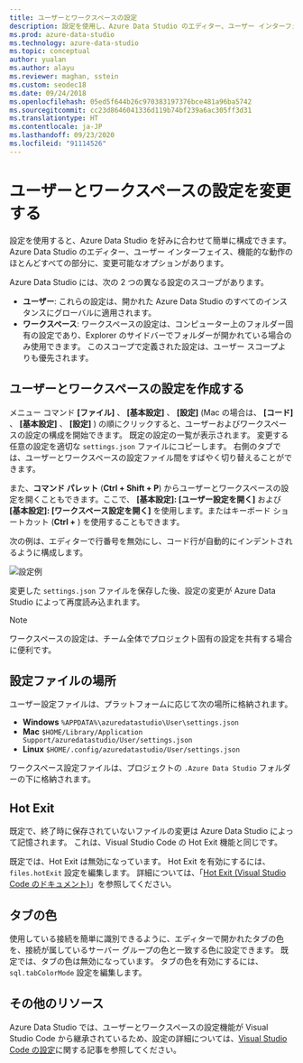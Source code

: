 ```yaml
---
title: ユーザーとワークスペースの設定
description: 設定を使用し、Azure Data Studio のエディター、ユーザー インターフェイス、機能動作を自分の好みに合わせてカスタマイズする方法について説明します。
ms.prod: azure-data-studio
ms.technology: azure-data-studio
ms.topic: conceptual
author: yualan
ms.author: alayu
ms.reviewer: maghan, sstein
ms.custom: seodec18
ms.date: 09/24/2018
ms.openlocfilehash: 05ed5f644b26c970383197376bce481a96ba5742
ms.sourcegitcommit: cc23d8646041336d119b74bf239a6ac305ff3d31
ms.translationtype: HT
ms.contentlocale: ja-JP
ms.lasthandoff: 09/23/2020
ms.locfileid: "91114526"
---
```

# <a name="modify-user-and-workspace-settings"></a>ユーザーとワークスペースの設定を変更する

設定を使用すると、Azure Data Studio を好みに合わせて簡単に構成できます。 Azure Data Studio のエディター、ユーザー インターフェイス、機能的な動作のほとんどすべての部分に、変更可能なオプションがあります。

Azure Data Studio には、次の 2 つの異なる設定のスコープがあります。

* **ユーザー**: これらの設定は、開かれた Azure Data Studio のすべてのインスタンスにグローバルに適用されます。
* **ワークスペース**: ワークスペースの設定は、コンピューター上のフォルダー固有の設定であり、Explorer のサイドバーでフォルダーが開かれている場合のみ使用できます。 このスコープで定義された設定は、ユーザー スコープよりも優先されます。

## <a name="creating-user-and-workspace-settings"></a>ユーザーとワークスペースの設定を作成する

メニュー コマンド **[ファイル]** 、 **[基本設定]** 、 **[設定]** (Mac の場合は、 **[コード]** 、 **[基本設定]** 、 **[設定]** ) の順にクリックすると、ユーザーおよびワークスペースの設定の構成を開始できます。 既定の設定の一覧が表示されます。 変更する任意の設定を適切な `settings.json` ファイルにコピーします。 右側のタブでは、ユーザーとワークスペースの設定ファイル間をすばやく切り替えることができます。

また、**コマンド パレット** (**Ctrl + Shift + P**) からユーザーとワークスペースの設定を開くこともできます。ここで、 **[基本設定]: [ユーザー設定を開く]** および **[基本設定]: [ワークスペース設定を開く]** を使用します。またはキーボード ショートカット (**Ctrl +** ) を使用することもできます。

次の例は、エディターで行番号を無効にし、コード行が自動的にインデントされるように構成します。

![設定例](media/settings/sample-settings.png)

変更した `settings.json` ファイルを保存した後、設定の変更が Azure Data Studio によって再度読み込まれます。

> [!NOTE] 
> ワークスペースの設定は、チーム全体でプロジェクト固有の設定を共有する場合に便利です。

## <a name="settings-file-locations"></a>設定ファイルの場所

ユーザー設定ファイルは、プラットフォームに応じて次の場所に格納されます。

* **Windows** `%APPDATA%\azuredatastudio\User\settings.json`
* **Mac** `$HOME/Library/Application Support/azuredatastudio/User/settings.json`
* **Linux** `$HOME/.config/azuredatastudio/User/settings.json`

ワークスペース設定ファイルは、プロジェクトの `.Azure Data Studio` フォルダーの下に格納されます。

## <a name="hot-exit"></a>Hot Exit

既定で、終了時に保存されていないファイルの変更は Azure Data Studio によって記憶されます。 これは、Visual Studio Code の Hot Exit 機能と同じです。

既定では、Hot Exit は無効になっています。 Hot Exit を有効にするには、`files.hotExit` 設定を編集します。 詳細については、「[Hot Exit (Visual Studio Code のドキュメント)](https://code.visualstudio.com/docs/editor/codebasics#_hot-exit)」を参照してください。

## <a name="tab-color"></a>タブの色

使用している接続を簡単に識別できるように、エディターで開かれたタブの色を、接続が属しているサーバー グループの色と一致する色に設定できます。 既定では、タブの色は無効になっています。 タブの色を有効にするには、`sql.tabColorMode` 設定を編集します。

## <a name="additional-resources"></a>その他のリソース

Azure Data Studio では、ユーザーとワークスペースの設定機能が Visual Studio Code から継承されているため、設定の詳細については、[Visual Studio Code の設定](https://code.visualstudio.com/docs/getstarted/settings)に関する記事を参照してください。
